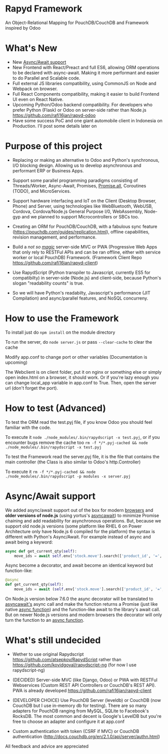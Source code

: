 # Rapyd Framework
An Object-Relational Mapping for PouchDB/CouchDB and Framework inspired by Odoo

# What's New

- New [Async/Await support](https://github.com/rafi16jan/rapyd-framework#asyncawait-support)
- New Frontend with React/Preact and full ES6, allowing ORM operations to be declared with async-await. Making it more performant and easier to do Parallel and Scalable code.
- Full external JS libraries compatibility, using CommonJS on Node and Webpack on browser.
- Full React Components compatibility, making it easier to build Frontend UI even on React Native.
- Upcoming Python/Odoo backend compatibility. For developers who prefer Python (Flask) or Odoo on server-side rather than Node.js https://github.com/rafi16jan/rapyd-odoo
- Have some success PoC and one giant automobile client in Indonesia on Production. I'll post some details later on

# Purpose of this project
- Replacing or making an alternative to Odoo and Python's synchronous, I/O blocking design. Allowing us to develop asynchronous and performant ERP or Business Apps.

- Support some parallel programming paradigms consisting of Threads/Worker, Async-Await, Promises, [Promise.all](https://medium.freecodecamp.org/promise-all-in-javascript-with-example-6c8c5aea3e32), Coroutines (TODO), and MicroServices.

- Support hardware interfacing and IoT on the Client (Desktop Browser, Phone) and Server, using technologies like WebBluetooth, WebUSB, Cordova, Cordova/Node.js General Purpose I/0, WebAssembly, Node-gyp and we planned to support Microcontrollers or SBCs too.

- Creating an ORM for PouchDB/CouchDB, with a fabulous sync feature (https://pouchdb.com/guides/replication.html), offline capabilities, revision management, and performance.

- Build a *not so [magic](https://en.wikipedia.org/wiki/Magic_(programming))* server-side MVC or PWA (Progressive Web Apps that only rely to RESTFul APIs and can be ran offline, either with service worker or local PouchDB) Framework. (Framework Client Repo https://github.com/rafi16jan/rapyd-client)

- Use RapydScript (Python transpiler to Javascript, currently ES5 for compatibilty) in server-side (Node.js) and client-side, because Python's slogan "readability counts" is true.

- So we will have Python's readabilty, Javascript's performance (JIT Compilation) and async/parallel features, and NoSQL concurreny.

# How to use the Framework
To install just do `npm install` on the module directory

To run the server, do `node server.js` or pass `--clear-cache` to clear the cache

Modify app.conf to change port or other variables (Documentation is upcoming)

The Webclient is on client folder, put it on nginx or something else or simply open index.html on a browser, it should work. Or if you're lazy enough you can change local_app variable in app.conf to True. Then, open the server url (don't forget the port).

# How to test (Advanced)
To test the ORM read the test.pyj file, if you know Odoo you should feel familiar with the code.

To execute it `node ./node_modules/.bin/rapydscript -x test.pyj`, or if you encounter bugs remove the cache too `rm -f */*.pyj-cached && node ./node_modules/.bin/rapydscript -x test.pyj`

To test the Framework read the server.pyj file, it is the file that contains the main controller (the Class is also similar to Odoo's http.Controller)

To execute it `rm -f */*.pyj-cached && node ./node_modules/.bin/rapydscript -p modules -x server.pyj`

# Async/Await support
We added async/await support out of the box for modern [browsers](https://developer.mozilla.org/en-US/docs/Web/JavaScript/Reference/Statements/async_function#Browser_compatibility) and **older versions of node.js** (using yortus's [asyncawait](https://github.com/yortus/asyncawait)) to minimize Promise chaining and add readability for asynchronous operations. But, because we support old node.js versions (some platform like RHEL 6 on Power Architecture only have Node.js 6 compiled for the platform) the syntax is different with Python's Async/Await. For example instead of async and await being a keyword:

```python
async def get_current_qty(self):
    move_ids = await self.env['stock.move'].search(['product_id', '=', somevariable])
```

Async become a decorator, and await become an identical keyword but function-like:

```python
@async
def get_current_qty(self):
    move_ids = await (self.env['stock.move'].search(['product_id', '=', somevariable]))
```

On Node.js version below 7.6.0 the async decorator will be translated to [asyncawait's](https://github.com/yortus/asyncawait) async call and make the function returns a Promise (just like native [async function](https://developer.mozilla.org/en-US/docs/Web/JavaScript/Reference/Statements/async_function)) and the function-like await to the library's await call. But on newer Node.js versions and modern browsers the decorator will only turn the function to an [async function](https://developer.mozilla.org/en-US/docs/Web/JavaScript/Reference/Statements/async_function).

# What's still undecided
- Wether to use original Rapydscript https://github.com/atsepkov/RapydScript rather than https://github.com/kovidgoyal/rapydscript-ng (for now I use rapydscript-ng)

- (DECIDED) Server-side MVC (like Django, Odoo) or PWA with RESTFul Webservices (Custom REST API Controllers or CouchDB's REST API). PWA is already developed https://github.com/rafi16jan/rapyd-client

- (DEVELOPER CHOICE) Use PouchDB Server (leveldb) or CouchDB (now CouchDB but I use in-memory db for testing). There are so many adapters for PouchDB ranging from MySQL, SQLite to Facebook's RocksDB. The most common and decent is Google's LevelDB but you're free to choose an adapter and configure it at app.conf

- Custom authentication with token (CSRF if MVC) or CouchDB authentication (http://docs.couchdb.org/en/2.1.0/api/server/authn.html)

All feedback and advice are appreciated
